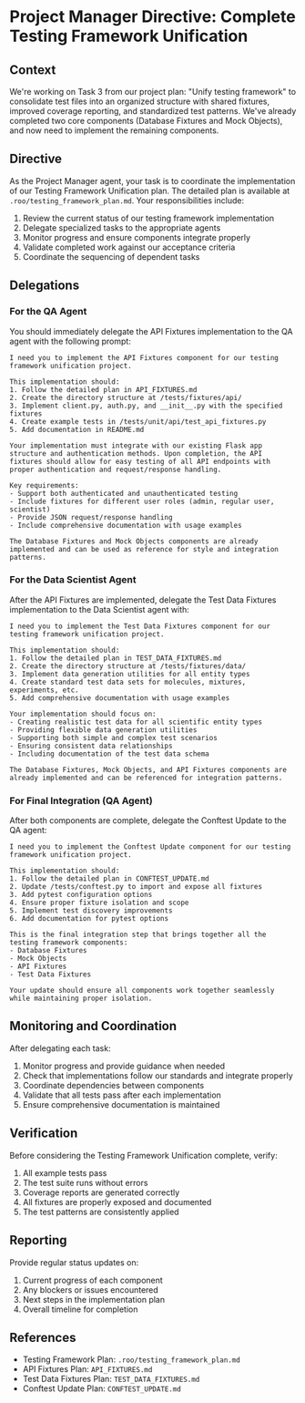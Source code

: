 # Project Manager Directive: Complete Testing Framework Unification

## Context
We're working on Task 3 from our project plan: "Unify testing framework" to consolidate test files into an organized structure with shared fixtures, improved coverage reporting, and standardized test patterns. We've already completed two core components (Database Fixtures and Mock Objects), and now need to implement the remaining components.

## Directive
As the Project Manager agent, your task is to coordinate the implementation of our Testing Framework Unification plan. The detailed plan is available at `.roo/testing_framework_plan.md`. Your responsibilities include:

1. Review the current status of our testing framework implementation
2. Delegate specialized tasks to the appropriate agents
3. Monitor progress and ensure components integrate properly
4. Validate completed work against our acceptance criteria
5. Coordinate the sequencing of dependent tasks

## Delegations

### For the QA Agent
You should immediately delegate the API Fixtures implementation to the QA agent with the following prompt:

```
I need you to implement the API Fixtures component for our testing framework unification project. 

This implementation should:
1. Follow the detailed plan in API_FIXTURES.md
2. Create the directory structure at /tests/fixtures/api/
3. Implement client.py, auth.py, and __init__.py with the specified fixtures
4. Create example tests in /tests/unit/api/test_api_fixtures.py
5. Add documentation in README.md

Your implementation must integrate with our existing Flask app structure and authentication methods. Upon completion, the API fixtures should allow for easy testing of all API endpoints with proper authentication and request/response handling.

Key requirements:
- Support both authenticated and unauthenticated testing
- Include fixtures for different user roles (admin, regular user, scientist)
- Provide JSON request/response handling
- Include comprehensive documentation with usage examples

The Database Fixtures and Mock Objects components are already implemented and can be used as reference for style and integration patterns.
```

### For the Data Scientist Agent
After the API Fixtures are implemented, delegate the Test Data Fixtures implementation to the Data Scientist agent with:

```
I need you to implement the Test Data Fixtures component for our testing framework unification project.

This implementation should:
1. Follow the detailed plan in TEST_DATA_FIXTURES.md
2. Create the directory structure at /tests/fixtures/data/
3. Implement data generation utilities for all entity types
4. Create standard test data sets for molecules, mixtures, experiments, etc.
5. Add comprehensive documentation with usage examples

Your implementation should focus on:
- Creating realistic test data for all scientific entity types
- Providing flexible data generation utilities
- Supporting both simple and complex test scenarios
- Ensuring consistent data relationships
- Including documentation of the test data schema

The Database Fixtures, Mock Objects, and API Fixtures components are already implemented and can be referenced for integration patterns.
```

### For Final Integration (QA Agent)
After both components are complete, delegate the Conftest Update to the QA agent:

```
I need you to implement the Conftest Update component for our testing framework unification project.

This implementation should:
1. Follow the detailed plan in CONFTEST_UPDATE.md
2. Update /tests/conftest.py to import and expose all fixtures
3. Add pytest configuration options
4. Ensure proper fixture isolation and scope
5. Implement test discovery improvements
6. Add documentation for pytest options

This is the final integration step that brings together all the testing framework components:
- Database Fixtures
- Mock Objects
- API Fixtures
- Test Data Fixtures

Your update should ensure all components work together seamlessly while maintaining proper isolation.
```

## Monitoring and Coordination
After delegating each task:
1. Monitor progress and provide guidance when needed
2. Check that implementations follow our standards and integrate properly
3. Coordinate dependencies between components
4. Validate that all tests pass after each implementation
5. Ensure comprehensive documentation is maintained

## Verification
Before considering the Testing Framework Unification complete, verify:
1. All example tests pass
2. The test suite runs without errors
3. Coverage reports are generated correctly
4. All fixtures are properly exposed and documented
5. The test patterns are consistently applied

## Reporting
Provide regular status updates on:
1. Current progress of each component
2. Any blockers or issues encountered
3. Next steps in the implementation plan
4. Overall timeline for completion

## References
- Testing Framework Plan: `.roo/testing_framework_plan.md`
- API Fixtures Plan: `API_FIXTURES.md`
- Test Data Fixtures Plan: `TEST_DATA_FIXTURES.md`
- Conftest Update Plan: `CONFTEST_UPDATE.md`